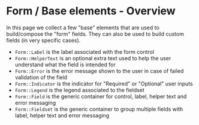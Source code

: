 # Form / Base elements - Overview

In this page we collect a few "base" elements that are used to build/compose the "form" fields. They can also be used to build custom fields (in very specific cases).

*   `Form::Label` is the label associated with the form control
*   `Form::HelperText` is an optional extra text used to help the user understand what the field is intended for
*   `Form::Error` is the error message shown to the user in case of failed validation of the field
*   `Form::Indicator` is the indicator for "Required" or "Optional" user inputs
*   `Form::Legend` is the legend associated to the fieldset
*   `Form::Field` is the generic container for control, label, helper text and error messaging
*   `Form::Fieldset` is the generic container to group multiple fields with label, helper text and error messaging